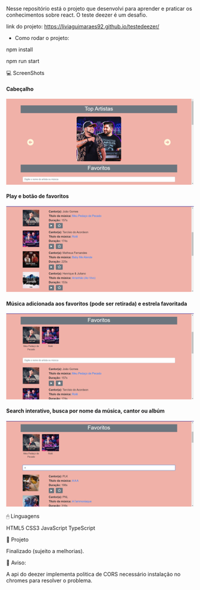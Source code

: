 Nesse repositório está o projeto que desenvolvi para aprender e praticar os conhecimentos sobre react. O teste deezer é um desafio.

link do projeto: https://liviaguimaraes92.github.io/testedeezer/

- Como rodar o projeto:
<p>
npm install<p>
npm run start

 💻 ScreenShots

<h4>Cabeçalho</h4>

<img src="https://raw.githubusercontent.com/liviaguimaraes92/testedeezer/main/projetoangular1.jpg" title="cabeçalho" /></a>
<p>
<p>

<h4>Play e botão de favoritos</h4>

<img src="https://raw.githubusercontent.com/liviaguimaraes92/testedeezer/main/projetoangular2.jpg" title="play e botão de favoritos" /></a>
<p>
<p>
  
<h4>Música adicionada aos favoritos (pode ser retirada) e estrela favoritada</h4>

<img src="https://raw.githubusercontent.com/liviaguimaraes92/testedeezer/main/projetoangular3.jpg" title="música add aos favoritos" /></a>
<p>
<p>  
  
<h4>Search interativo, busca por nome da música, cantor ou albúm</h4>

<img src="https://raw.githubusercontent.com/liviaguimaraes92/testedeezer/main/projetoangular4.jpg" title="search interativo" /></a>
<p>
<p>  
  
🖱 Linguagens

HTML5
CSS3
JavaScript
TypeScript

🎨 Projeto
  
Finalizado (sujeito a melhorias).
  
📩 Aviso:
  
A api do deezer implementa politica de CORS necessário instalação no chromes para resolver o problema.
